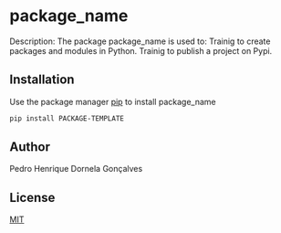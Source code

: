 # package_name

Description: 
The package package_name is used to:
	Trainig to create packages and modules in Python.
	Trainig to publish a project on Pypi.
		

## Installation

Use the package manager [pip](https://pip.pypa.io/en/stable/) to install package_name

```bash
pip install PACKAGE-TEMPLATE
```

## Author
Pedro Henrique Dornela Gonçalves

## License
[MIT](https://choosealicense.com/licenses/mit/)
